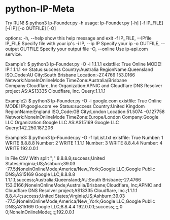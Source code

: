 # python-IP-Meta
Try RUN!
$ python3 Ip-Founder.py -h
usage: Ip-Founder.py [-h] [-f IP_FILE] [-i IP] [-o OUTFILE] [-O]

options:
  -h, --help            show this help message and exit
  -f IP_FILE, --IPfile IP_FILE
                        Specify file with your ip's
  -i IP, --ip IP        Specify your ip
  -o OUTFILE, --output OUTFILE
                        Specify your output file
  -O, --online          Use ip-api.com service.

Example1:
$ python3 Ip-Founder.py -O -i 1.1.1.1
existfile: True
Online MODE!
IP:1.1.1.1 <=> Status:success
Country:Australia
RegionName:Queensland
ISO_Code:AU
City:South Brisbane
Location:-27.4766 153.0166
Network:NoneInOnlineMode
TimeZone:Australia/Brisbane
Company:Cloudflare, Inc
Organization:APNIC and Cloudflare DNS Resolver project
AS:AS13335 Cloudflare, Inc.
Query:1.1.1.1


Example2:
$ python3 Ip-Founder.py -O -i google.com
existfile: True
Online MODE!
IP:google.com <=> Status:success
Country:United Kingdom
RegionName:England
ISO_Code:GB
City:London
Location:51.5074 -0.127758
Network:NoneInOnlineMode
TimeZone:Europe/London
Company:Google LLC
Organization:Google LLC
AS:AS15169 Google LLC
Query:142.250.187.206

Example3:
$ python3 Ip-Founder.py -O -f IpList.txt
existfile: True
Number: 1
WRITE 8.8.8.8
Number: 2
WRITE 1.1.1.1
Number: 3
WRITE 8.8.4.4
Number: 4
WRITE 192.0.0.1

In File CSV With split ";"
8.8.8.8;success;United States;Virginia;US;Ashburn;39.03 -77.5;NoneInOnlineMode;America/New_York;Google LLC;Google Public DNS;AS15169 Google LLC;8.8.8.8
1.1.1.1;success;Australia;Queensland;AU;South Brisbane;-27.4766 153.0166;NoneInOnlineMode;Australia/Brisbane;Cloudflare, Inc;APNIC and Cloudflare DNS Resolver project;AS13335 Cloudflare, Inc.;1.1.1.1
8.8.4.4;success;United States;Virginia;US;Ashburn;39.03 -77.5;NoneInOnlineMode;America/New_York;Google LLC;Google Public DNS;AS15169 Google LLC;8.8.4.4
192.0.0.1;success;;;;;0 0;NoneInOnlineMode;;;;;192.0.0.1







